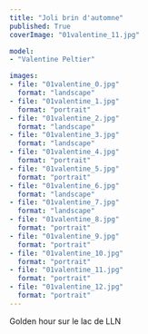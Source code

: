 ```yaml
---
title: "Joli brin d'automne"
published: True
coverImage: "01valentine_11.jpg"

model: 
- "Valentine Peltier"

images:
- file: "01valentine_0.jpg"
  format: "landscape"
- file: "01valentine_1.jpg"
  format: "portrait"
- file: "01valentine_2.jpg"
  format: "landscape"
- file: "01valentine_3.jpg"
  format: "landscape"
- file: "01valentine_4.jpg"
  format: "portrait"
- file: "01valentine_5.jpg"
  format: "portrait"
- file: "01valentine_6.jpg"
  format: "landscape"
- file: "01valentine_7.jpg"
  format: "landscape"
- file: "01valentine_8.jpg"
  format: "portrait"
- file: "01valentine_9.jpg"
  format: "portrait"
- file: "01valentine_10.jpg"
  format: "portrait"
- file: "01valentine_11.jpg"
  format: "portrait"
- file: "01valentine_12.jpg"
  format: "portrait"
---
```


Golden hour sur le lac de LLN